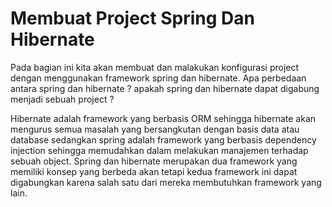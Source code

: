 # Membuat Project Spring Dan Hibernate

Pada bagian ini kita akan membuat dan malakukan konfigurasi project dengan menggunakan framework spring dan hibernate. Apa perbedaan antara spring dan hibernate ? apakah spring dan hibernate dapat digabung menjadi sebuah project ?

Hibernate adalah framework yang berbasis ORM sehingga hibernate akan mengurus semua masalah yang bersangkutan dengan basis data atau database sedangkan spring adalah framework yang berbasis dependency injection sehingga memudahkan dalam melakukan manajemen terhadap sebuah object. Spring dan hibernate merupakan dua framework yang memiliki konsep yang berbeda akan tetapi kedua framework ini dapat digabungkan karena salah satu dari mereka membutuhkan framework yang lain.